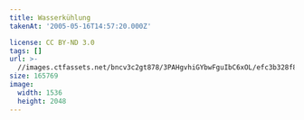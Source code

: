 ```yaml
---
title: Wasserkühlung
takenAt: '2005-05-16T14:57:20.000Z'

license: CC BY-ND 3.0
tags: []
url: >-
  //images.ctfassets.net/bncv3c2gt878/3PAHgvhiGYbwFguIbC6xOL/efc3b328f873343dc01380dd9092aa56/wasserkhlung_4559567605_o
size: 165769
image:
  width: 1536
  height: 2048
---
```


